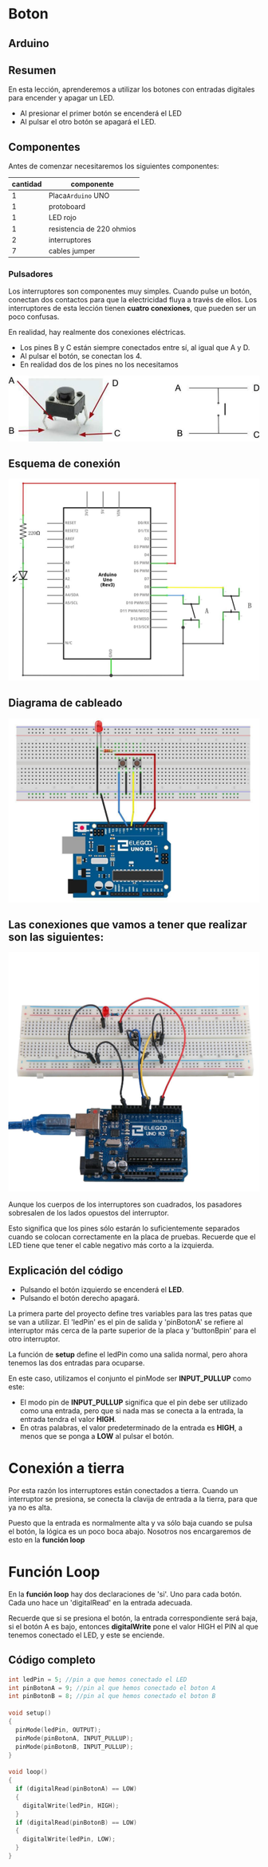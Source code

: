 # Boton

## Arduino

## Resumen

En esta lección, aprenderemos a utilizar los botones con entradas digitales para  encender y apagar un LED.

- Al presionar el primer botón se encenderá el LED
- Al pulsar el otro botón se apagará el LED.

## Componentes

Antes de comenzar necesitaremos los siguientes componentes:

| cantidad | componente                |
| -------- | ------------------------- |
| 1        | Placa``Arduino`` UNO      |
| 1        | protoboard                |
| 1        | LED rojo                  |
| 1        | resistencia de 220 ohmios |
| 2        | interruptores             |
| 7        | cables jumper             |

### Pulsadores

Los interruptores son componentes muy simples. Cuando pulse un botón, conectan dos contactos para que la electricidad fluya a través de ellos. Los interruptores de esta lección tienen **cuatro conexiones**, que pueden ser un poco confusas.

En realidad, hay realmente dos conexiones eléctricas.

- Los pines B y C están siempre conectados entre sí, al igual que A y D.
- Al pulsar el botón, se conectan los 4.
- En realidad dos de los pines no los necesitamos

![imagen](media/image67.jpeg)

## Esquema de conexión

![bg contain](media/image68.jpeg)

## Diagrama de cableado

![imagen](media/image69.jpeg)

## Las conexiones que vamos a tener que realizar son las siguientes:

![imagen](media/image70.jpeg)

Aunque los cuerpos de los interruptores son cuadrados, los pasadores sobresalen de los lados opuestos del interruptor.

Esto significa que los pines sólo estarán lo suficientemente separados cuando se colocan correctamente en la placa de pruebas.
Recuerde que el LED tiene que tener el cable negativo más corto a la izquierda.

## Explicación del código

- Pulsando el botón izquierdo se encenderá el **LED**.
- Pulsando el botón derecho apagará.

La primera parte del proyecto define tres variables para las tres patas que se van a utilizar. El 'ledPin' es el pin de salida y 'pinBotonA' se refiere al interruptor más cerca de la parte superior de la placa y 'buttonBpin' para el otro interruptor.

La función de **setup** define el ledPin como una salida normal, pero ahora tenemos las dos entradas para ocuparse.

En este caso, utilizamos el conjunto el pinMode ser **INPUT_PULLUP** como este:

- El modo pin de **INPUT_PULLUP** significa que el pin debe ser utilizado como una entrada, pero que si nada mas se conecta a la entrada, la entrada tendra el valor **HIGH**.
- En otras palabras, el valor predeterminado de la entrada es **HIGH**, a menos que se ponga a **LOW** al pulsar el botón.

# Conexión a tierra

Por esta razón los interruptores están conectados a tierra. Cuando un interruptor se presiona, se conecta la clavija de entrada a la tierra, para que ya no es alta.

Puesto que la entrada es normalmente alta y va sólo baja cuando se pulsa el botón, la lógica es un poco boca abajo. Nosotros nos encargaremos de esto en la **función loop**

# Función Loop

En la **función loop** hay dos declaraciones de 'si'. Uno para cada botón. Cada uno hace un 'digitalRead' en la entrada adecuada.

Recuerde que si se presiona el botón, la entrada correspondiente será baja, si el botón A es bajo, entonces  **digitalWrite** pone el valor HIGH el PIN al que tenemos conectado el LED, y este se enciende.

## Código completo

```c linenums="1" title="pruebaBoton.ino"
int ledPin = 5; //pin a que hemos conectado el LED
int pinBotonA = 9; //pin al que hemos conectado el boton A
int pinBotonB = 8; //pin al que hemos conectado el boton B

void setup()
{
  pinMode(ledPin, OUTPUT);
  pinMode(pinBotonA, INPUT_PULLUP);
  pinMode(pinBotonB, INPUT_PULLUP);
}

void loop()
{
  if (digitalRead(pinBotonA) == LOW)
  {
    digitalWrite(ledPin, HIGH);
  }
  if (digitalRead(pinBotonB) == LOW)
  {
    digitalWrite(ledPin, LOW);
  }
}
```
